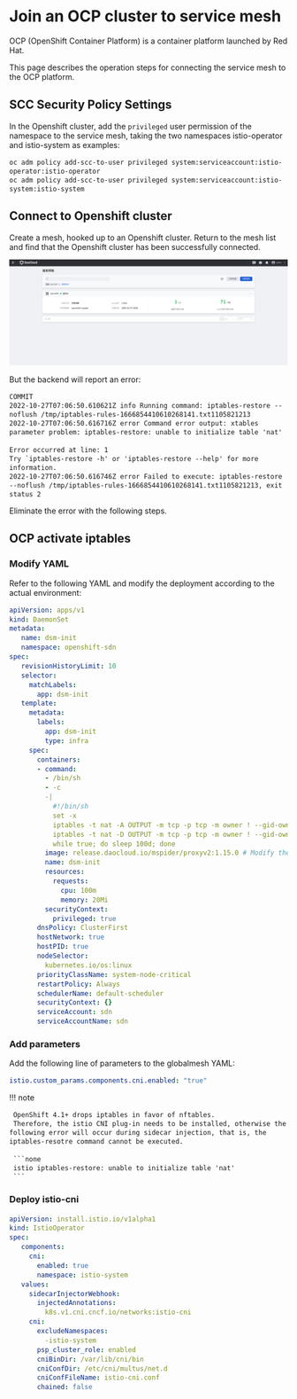 # Join an OCP cluster to service mesh

OCP (OpenShift Container Platform) is a container platform launched by Red Hat.

This page describes the operation steps for connecting the service mesh to the OCP platform.

## SCC Security Policy Settings

In the Openshift cluster, add the `privileged` user permission of the namespace to the service mesh, taking the two namespaces istio-operator and istio-system as examples:

```shell
oc adm policy add-scc-to-user privileged system:serviceaccount:istio-operator:istio-operator
oc adm policy add-scc-to-user privileged system:serviceaccount:istio-system:istio-system
```

## Connect to Openshift cluster

Create a mesh, hooked up to an Openshift cluster. Return to the mesh list and find that the Openshift cluster has been successfully connected.

![Cluster access successful](./images/ocp01.png)

But the backend will report an error:

```none
COMMIT
2022-10-27T07:06:50.610621Z info Running command: iptables-restore --noflush /tmp/iptables-rules-1666854410610268141.txt1105821213
2022-10-27T07:06:50.616716Z error Command error output: xtables parameter problem: iptables-restore: unable to initialize table 'nat'

Error occurred at line: 1
Try `iptables-restore -h' or 'iptables-restore --help' for more information.
2022-10-27T07:06:50.616746Z error Failed to execute: iptables-restore --noflush /tmp/iptables-rules-1666854410610268141.txt1105821213, exit status 2
```

Eliminate the error with the following steps.

## OCP activate iptables

### Modify YAML

Refer to the following YAML and modify the deployment according to the actual environment:

```yaml
apiVersion: apps/v1
kind: DaemonSet
metadata:
   name: dsm-init
   namespace: openshift-sdn
spec:
   revisionHistoryLimit: 10
   selector:
     matchLabels:
       app: dsm-init
   template:
     metadata:
       labels:
         app: dsm-init
         type: infra
     spec:
       containers:
       - command:
         - /bin/sh
         - -c
         -|
           #!/bin/sh
           set -x
           iptables -t nat -A OUTPUT -m tcp -p tcp -m owner ! --gid-owner 1337 -j REDIRECT --to-ports 15006
           iptables -t nat -D OUTPUT -m tcp -p tcp -m owner ! --gid-owner 1337 -j REDIRECT --to-ports 15006
           while true; do sleep 100d; done
         image: release.daocloud.io/mspider/proxyv2:1.15.0 # Modify the mirror address of the proxy
         name: dsm-init
         resources:
           requests:
             cpu: 100m
             memory: 20Mi
         securityContext:
           privileged: true
       dnsPolicy: ClusterFirst
       hostNetwork: true
       hostPID: true
       nodeSelector:
         kubernetes.io/os:linux
       priorityClassName: system-node-critical
       restartPolicy: Always
       schedulerName: default-scheduler
       securityContext: {}
       serviceAccount: sdn
       serviceAccountName: sdn
```

### Add parameters

Add the following line of parameters to the globalmesh YAML:

```yaml
istio.custom_params.components.cni.enabled: "true"
```

!!! note

     OpenShift 4.1+ drops iptables in favor of nftables.
     Therefore, the istio CNI plug-in needs to be installed, otherwise the following error will occur during sidecar injection, that is, the iptables-resotre command cannot be executed.

     ```none
     istio iptables-restore: unable to initialize table 'nat'
     ```

### Deploy istio-cni

```yaml
apiVersion: install.istio.io/v1alpha1
kind: IstioOperator
spec:
   components:
     cni:
       enabled: true
       namespace: istio-system
   values:
     sidecarInjectorWebhook:
       injectedAnnotations:
         k8s.v1.cni.cncf.io/networks:istio-cni
     cni:
       excludeNamespaces:
         -istio-system
       psp_cluster_role: enabled
       cniBinDir: /var/lib/cni/bin
       cniConfDir: /etc/cni/multus/net.d
       cniConfFileName: istio-cni.conf
       chained: false
```